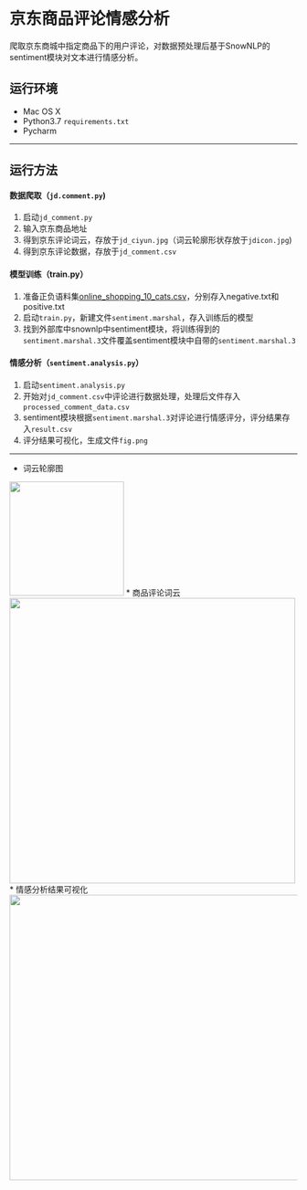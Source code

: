 # 京东商品评论情感分析
爬取京东商城中指定商品下的用户评论，对数据预处理后基于SnowNLP的sentiment模块对文本进行情感分析。
## 运行环境

* Mac OS X
* Python3.7  `requirements.txt`
* Pycharm
---
## 运行方法
#### 数据爬取（`jd.comment.py`)
1. 启动`jd_comment.py`
2. 输入京东商品地址
3. 得到京东评论词云，存放于`jd_ciyun.jpg`（词云轮廓形状存放于`jdicon.jpg`)
4. 得到京东评论数据，存放于`jd_comment.csv`
#### 模型训练（train.py）
1. 准备正负语料集[online_shopping_10_cats.csv](https://link.zhihu.com/?target=https%3A//github.com/SophonPlus/ChineseNlpCorpus/raw/master/datasets/online_shopping_10_cats/online_shopping_10_cats.zip)，分别存入negative.txt和positive.txt
2. 启动`train.py`，新建文件`sentiment.marshal`，存入训练后的模型
3. 找到外部库中snownlp中sentiment模块，将训练得到的`sentiment.marshal.3`文件覆盖sentiment模块中自带的`sentiment.marshal.3`
#### 情感分析（`sentiment.analysis.py`）
1. 启动`sentiment.analysis.py`
2. 开始对`jd_comment.csv`中评论进行数据处理，处理后文件存入`processed_comment_data.csv`
3. sentiment模块根据`sentiment.marshal.3`对评论进行情感评分，评分结果存入`result.csv`
4. 评分结果可视化，生成文件`fig.png`
---
* 词云轮廓图
<img src="https://raw.githubusercontent.com/DA1YAYUAN/JD-comments-sentiment-analysis/main/jdicon.jpg" width=200 height=200/>
* 商品评论词云
<img src="https://raw.githubusercontent.com/DA1YAYUAN/JD-comments-sentiment-analysis/main/jd_ciyun.jpg" width=500 height=500/>
* 情感分析结果可视化
<img src="https://raw.githubusercontent.com/DA1YAYUAN/JD-comments-sentiment-analysis/main/fig.png" width=600 height=500/>
